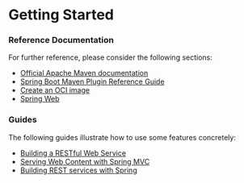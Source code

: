 # Getting Started

### Reference Documentation
For further reference, please consider the following sections:

* [Official Apache Maven documentation](https://maven.apache.org/guides/index.html)
* [Spring Boot Maven Plugin Reference Guide](https://docs.spring.io/spring-boot/docs/3.2.0-M1/maven-plugin/reference/html/)
* [Create an OCI image](https://docs.spring.io/spring-boot/docs/3.2.0-M1/maven-plugin/reference/html/#build-image)
* [Spring Web](https://docs.spring.io/spring-boot/docs/3.2.0-M1/reference/htmlsingle/index.html#web)

### Guides
The following guides illustrate how to use some features concretely:

* [Building a RESTful Web Service](https://spring.io/guides/gs/rest-service/)
* [Serving Web Content with Spring MVC](https://spring.io/guides/gs/serving-web-content/)
* [Building REST services with Spring](https://spring.io/guides/tutorials/rest/)

